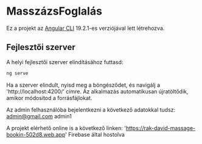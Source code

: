 # MasszázsFoglalás

Ez a projekt az [Angular CLI](https://github.com/angular/angular-cli) 19.2.1-es verziójával lett létrehozva.

## Fejlesztői szerver

A helyi fejlesztői szerver elindításához futtasd:

```bash
ng serve
```

Ha a szerver elindult, nyisd meg a böngésződet, és navigálj a 'http://localhost:4200/' címre.
Az alkalmazás automatikusan újratöltődik, amikor módosítod a forrásfájlokat.

Az admin felhasználóba bejelentkezni a következő adatokkal tudsz:
admin@gmail.com
admin1

A projekt elérhető online is a következő linken: 'https://rak-david-massage-bookin-502d8.web.app'
Firebase által hostolva 

